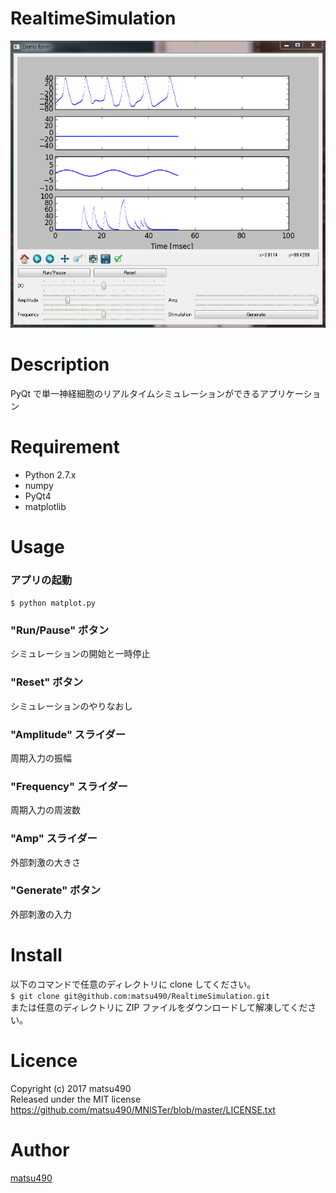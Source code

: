 RealtimeSimulation
====

![demoimage](./demoimage.png)

# Description
PyQt で単一神経細胞のリアルタイムシミュレーションができるアプリケーション

# Requirement
- Python 2.7.x
- numpy
- PyQt4
- matplotlib

# Usage
### アプリの起動  
`$ python matplot.py`

### "Run/Pause" ボタン
シミュレーションの開始と一時停止

### "Reset" ボタン
シミュレーションのやりなおし

### "Amplitude" スライダー
周期入力の振幅

### "Frequency" スライダー
周期入力の周波数

### "Amp" スライダー
外部刺激の大きさ

### "Generate" ボタン
外部刺激の入力

# Install
以下のコマンドで任意のディレクトリに clone してください。  
`$ git clone git@github.com:matsu490/RealtimeSimulation.git`  
または任意のディレクトリに ZIP ファイルをダウンロードして解凍してください。

# Licence
Copyright (c) 2017 matsu490  
Released under the MIT license  
https://github.com/matsu490/MNISTer/blob/master/LICENSE.txt  

# Author
[matsu490](https://github.com/matsu490)
